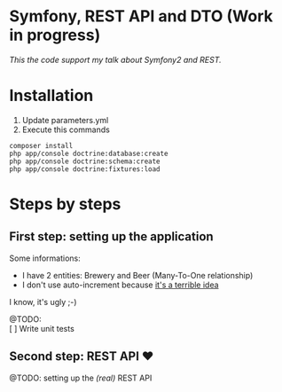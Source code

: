 Symfony, REST API and DTO (Work in progress)
============================================

*This the code support my talk about Symfony2 and REST.*

# Installation

1. Update parameters.yml
2. Execute this commands
```
composer install
php app/console doctrine:database:create
php app/console doctrine:schema:create
php app/console doctrine:fixtures:load
```


# Steps by steps

## First step: setting up the application

Some informations:

* I have 2 entities: Brewery and Beer (Many-To-One relationship)
* I don't use auto-increment because [it's a terrible idea](https://www.clever-cloud.com/blog/engineering/2015/05/20/why-auto-increment-is-a-terrible-idea/)

I know, it's ugly ;-)

@TODO:  
[ ] Write unit tests

## Second step: REST API ♥

@TODO: setting up the *(real)* REST API
